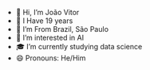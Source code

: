 - 👋 Hi, I’m João Vitor
- 🎉 I Have 19 years
- 🌁 I’m From Brazil, São Paulo
- 🤖 I’m interested in AI
- 🎓 I’m currently studying data science
- 😄 Pronouns: He/Him
